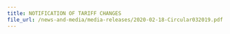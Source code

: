```yaml
---
title: NOTIFICATION OF TARIFF CHANGES 
file_url: /news-and-media/media-releases/2020-02-18-Circular032019.pdf
---
```

